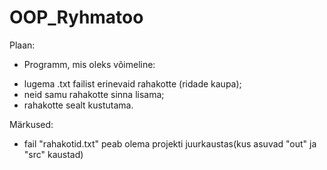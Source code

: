 # OOP_Ryhmatoo
Plaan:
* Programm, mis oleks võimeline:
- lugema .txt failist erinevaid rahakotte (ridade kaupa);
- neid samu rahakotte sinna lisama;
- rahakotte sealt kustutama.

Märkused:
- fail "rahakotid.txt" peab olema projekti juurkaustas(kus asuvad "out" ja "src" kaustad)
